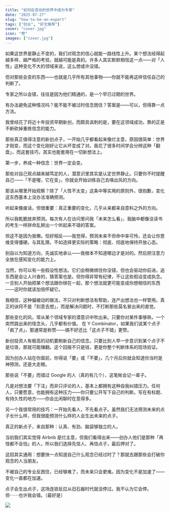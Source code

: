 ```yaml
---
title: "如何在变动的世界中成为专家"
date: "2025-07-27"
slug: "how-to-be-an-expert"
tags: ["创业", "好文推荐"]
cover: "cover.jpg"
icon: "😎"
images: ["cover.jpg"]
---
```

如果这世界是静止不变的，我们对观念的信心就能一路线性上升。某个想法经得起越多样、越严格的考验，就越可能是真的。许多人其实默默相信这一点——对「人性」这种变化不大的领域来说，这么想或许没错。



但对那些会变的东西——也就是几乎所有其他事物——你就不能再这样信任自己的判断了。



专家之所以会错，往往是因为他们精通的，是一个早已过期的世界。



有办法避免这种情况吗？能不能不被过时信念困住？答案是——可以，但得靠一点方法。



我曾经花了将近十年投资早期新创，而颇具讽刺的是，要在这领域成功，靠的正是不断砍掉重练信念的能力。



那些真正值得注意的新创点子，一开始几乎都看起来像烂主意，原因很简单：世界才刚变，而这个变化刚好让它从坏变成了对。我花了很多时间学会分辨这种「翻盘」，而这套技巧，其实也能套用在一切新想法上。



第一步，养成一种信念：世界一定会变。



那些对自己观点越来越笃定的人，潜意识里其实是认定世界静止。只要你不时提醒自己——「不是喔，它在变」，你就会开始训练自己去嗅出风的方向。



那该从哪里开始观察？除了「人性不太变」这条中等实用的原则外，很抱歉，变化这东西基本上没办法准确预测。



听起来像废话，但很重要：真正重要的变化，几乎从来都来自意料之外的方向。



所以我乾脆放弃预测。每次有人在访问里问我「未来怎么看」，我脑中都像没读书的考生一样拼命乱掰出一个听起来不错的答案。



但这不是因为我懒。恰好相反——我觉得，预测未来不但命中率可怜，还会让你思维变得僵硬。与其乱猜，不如选择更实际的策略：彻底、彻底地保持开放心态。



别自以为知道方向，先诚实地承认——我根本不知道哪边才是对的。然后把注意力全放在感知变化的能力上。



当然，你可以有一些假设性想法。它们会稍微绑住你没错，但也会驱动你前进。追东西是会让人兴奋的，猜答案也是。但你得非常有纪律，不让这些假设变成执念。
一旦别人开始把某个想法跟你绑在一起，那个想法就更可能变成你想相信的东西——这时你就该加倍怀疑它。



我相信，这种偏被动的做法，不只对判断想法有帮助，连产出想法也一样管用。真正的诀窍不是「刻意去想」，而是解决问题时，不打断那些莫名冒出来的直觉。



那些变化的风，常从某个领域专家的潜意识中吹出来。只要你对某件事够熟，一个突然跳出来的怪念头，几乎都有价值。
在 Y Combinator，如果我们说某个点子「疯了点」，那通常是称赞——搞不好还比「这点子不错」更赞。



新创投资人有极高的动机要刷新自己的信念。只要比别人早一步意识到某个点子不是垃圾，那就可能赚翻。这个回报不只是钱，更是你整个判断体系的现场验证。



因为创办人站在你面前，你得说「要」或「不要」，几个月后你就会知道你当时是神预测，还是大走眼。



那些说「不要」而错过 Google 的人（真的有几个），这笔帐会记一辈子。



凡是对想法要「下注」而非只评论的人，基本上都拥有这种自我纠错压力。任何人，只要愿意，也能拥有这种压力——你只要公开写下自己的判断。写在有标题、有持久性的地方——你会比闲聊时在意得多。



另一个我很常用的技巧：一开始先看人，不先看点子。虽然我们无法预测未来的点子长什么样，但我很能预测什么样的人会生出未来的点子。



真正的新点子，来自那种：认真、有劲、脑袋够独立的人。



当初我们其实觉得 Airbnb 是烂主意，但我们看得出来——创办人他们是那种「再怪都不会怕」的人，所以我们选择先信人、再信点子，最后押对了。



这招其实通用：想要快一点知道自己什么观念已经过时了？那就去跟那些会打破你观念的人当朋友。



不被自己的专业反困住，已经够难了，而未来只会更难。因为变化不是加速了——变化一直都在加速。



点子会生出点子，这场连锁反应从旧石器时代就没停过。我不认为它会停。
但⋯⋯也许我会错。（最好是）




![](https://prod-files-secure.s3.us-west-2.amazonaws.com/112d0858-5090-4d34-a606-b75eb8d65fd2/46476355-9cf3-4e99-9b7a-3531bc426380/1000202064.png?X-Amz-Algorithm=AWS4-HMAC-SHA256&X-Amz-Content-Sha256=UNSIGNED-PAYLOAD&X-Amz-Credential=ASIAZI2LB466QKN2G725%2F20251030%2Fus-west-2%2Fs3%2Faws4_request&X-Amz-Date=20251030T112909Z&X-Amz-Expires=3600&X-Amz-Security-Token=IQoJb3JpZ2luX2VjEDQaCXVzLXdlc3QtMiJGMEQCIFRswr1QvcLkf3Z3%2B4sgQzMK9KWIypJwidTMY9olSZXxAiAwpfS%2FQGv0Pm8gTnANtnfmcoDaFkOXxvpibTBlVOGS%2FiqIBAjs%2F%2F%2F%2F%2F%2F%2F%2F%2F%2F8BEAAaDDYzNzQyMzE4MzgwNSIMRPEv%2FqtoiKxxJLHeKtwDb%2Bzr0Uap0O6ccO7iDFua33HeLllHvWzpWf%2F703lXYC2TqXlu4MgqL9KBVCzJ2jLWXaViTDTqy2HtYrNVbUdYyaRp87LvP61nkxGtUpHq4Mo%2BrZ3yYW2kTE327QfV%2BzVKX8hSMokUr9LU3iJnpePjd7%2BS8%2FpsfbBFAYhn1efGY7M8PuCQLkalQSvaD3dCMKBaWSaaaP%2FVmDu8%2Bf5mNXfM%2FzkNdfc7ZS9P7LzBzB47qIWR3TbucvO1lfROIlDxDpNGCGTEVXOWIj0oTrasPKZvm9BbxMi5bU4%2BAR5796J3Mw%2FO6ltPyYnxyh32TbBGbEmuACdCpt1X3inhxe392nWPIRusc71NYpK2LYpstpm8L96PhKlYp5OBbyM%2F0DnNnFIYv7L%2BiAZ0xmsPCDwpfaSjyt%2FnlVGGW1EIxnDFhSQ4pbfapf05Jzt0hXMJvZ9S72KLDoWHTuzCRJRzXCI%2BQmf83UKLcfyBAVL3g3bqIjmWEpjc35KwLzGFRbMPMBccyNj%2Bew5P1NMf4yGWKW1FghuWUMZT4Zk29Tmxq%2FEPgl%2BnfeHqI5lPWY9TbIf%2FrzLY3YlT6fiX6TcXWQd6S9sWRwCeC2ORP5oOLBvQC4Gwzf0bz%2F1ef9SyrAknEcQYha8wjpWNyAY6pgGTziQWkKo2EpUbASg60TLSjNIXaTVwGx%2BqJxRuuEFvZMbKWnvroErZqyYwEP5mJB2NmUOJts5bZCDtsisr74SWxQ7w3CYbz0XMx2rytxBXUSmdaDlOwB6lzLt%2FQaFRI%2F1uUTNcxe9EFqA5T1GC7GLgfel5xu6zqxxqBScZoNBzsgWSuUnqo7myV9QxahZF0AaPAVSbDOVBDeQ1PS%2BZW6iN00F1cCs1&X-Amz-Signature=387f77cbee0d437b8e9b46676cdb056b84a2f04d1eacccbbfe179c67585871af&X-Amz-SignedHeaders=host&x-amz-checksum-mode=ENABLED&x-id=GetObject)

